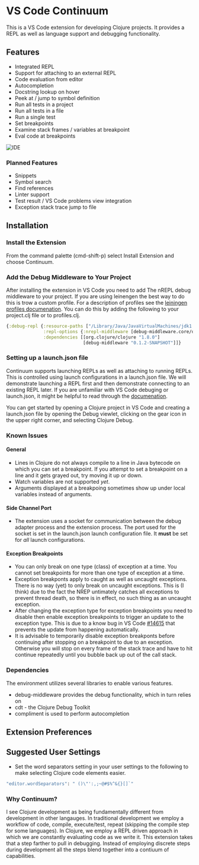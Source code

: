 # VS Code Continuum

This is a VS Code extension for developing Clojure projects. It provides a REPL as well
as language support and debugging functionality.

## Features

* Integrated REPL
* Support for attaching to an external REPL
* Code evaluation from editor
* Autocompletion
* Docstring lookup on hover
* Peek at / jump to symbol definition
* Run all tests in a project
* Run all tests in a file
* Run a single test
* Set breakpoints
* Examine stack frames / variables at breakpoint
* Eval code at breakpoints

![IDE](http://i.giphy.com/l3q2XfegYO1Xl3tHa.gif)

### Planned Features

* Snippets
* Symbol search
* Find references
* Linter support
* Test result / VS Code problems view integration
* Exception stack trace jump to file

## Installation

### Install the Extension
From the command palette (cmd-shift-p) select Install Extension and choose Continuum.

### Add the Debug Middleware to Your Project
After installing the extension in VS Code you need to add The nREPL debug middleware to your
project. If you are using leinengen the best way to do this is trow a custom profile.
For a description of profiles see the [leiningen profiles documenation](https://github.com/technomancy/leiningen/blob/master/doc/PROFILES.md).
You can do this by adding the following to your project.clj file or to profiles.clj.

``` clojure
{:debug-repl {:resource-paths ["/Library/Java/JavaVirtualMachines/jdk1.8.0_45.jdk/Contents/Home/lib/tools.jar"]
              :repl-options {:nrepl-middleware [debug-middleware.core/debug-middleware]}
              :dependencies [[org.clojure/clojure "1.8.0"]
                             [debug-middleware "0.1.2-SNAPSHOT"]]}
```

### Setting up a launch.json file

Continuum supports launching REPLs as well as attaching to running
REPLs. This is controlled using launch configurations in a launch.json
file. We will demonstrate launching a REPL first and then demonstrate
connecting to an existing REPL later. If you are unfamiliar with VS Code debuging or launch.json, it
might be helpful to read through the [documenation](https://code.visualstudio.com/docs/editor/debugging).

You can get started by opening a Clojure project in VS Code and creating
a launch.json file by opening the Debug viewlet, clicking on the gear icon
in the upper right corner, and selecting Clojure Debug.




### Known Issues

#### General

* Lines in Clojure do not always compile to a line in Java bytecode on which you can set a breakpoint. If you
attempt to set a breakpoint on a line and it gets grayed out, try moving it up or down.
* Watch variables are not supported *yet*.
* Arguments displayed at a breakpoing sometimes show up under local variables instead of arguments.

#### Side Channel Port

* The extension uses a socket for communication between the debug adapter process and the extension process.
The port used for the socket is set in the launch.json launch configuration file. It **must** be set for
*all* launch configurations.

#### Exception Breakpoints

* You can only break on one type (class) of exception at a time. You cannot set breakpoints for more than one type of
exception at a time.
* Exception breakponts apply to caught as well as uncaught exceptions. There is no way (yet) to only break on
uncaught exceptions. This is (I think) due to the fact the NREP untimately catches all exceptions to prevent thread
death, so there is in effect, no such thing as an uncaught exception.
* After changing the exception type for exception breakpoints you need to disable then enable exception breakpoints
to trigger an update to the exception type. This is due to a know bug in VS Code [#14615](https://github.com/Microsoft/vscode/issues/14615)
that prevents the update from happening automatically.
* It is advisable to temporarily disable exception breakponts before continuing after stopping on a breakpoint to due to
an exception. Otherwise you will stop on every frame of the stack trace and have to hit continue repeatedly until you
bubble back up out of the call stack.


### Dependencies

The environment utilizes several libraries to enable various features.

* debug-middleware provides the debug functionality, which in turn relies on
* cdt - the Clojure Debug Toolkit
* compliment is used to perform autocompletion

## Extension Preferences

## Suggested User Settings

* Set the word separators setting in your user settings to the following to make selecting Clojure code elements easier.
``` clojure
"editor.wordSeparators": " ()\"':,;~@#$%^&{}[]`"
```

### Why Continuum?

I see Clojure development as being fundamentally different from development in other langauges.
In traditional development we employ a workflow of code, compile, execute/test, repeat
(skipping the compile step for some languages). In Clojure, we employ a REPL driven approach
in which we are constantly evaluating code as we write it. This extension takes that a step
farther to pull in debugging. Instead of employing discrete steps during development
all the steps blend together into a contiuum of capabilities.
